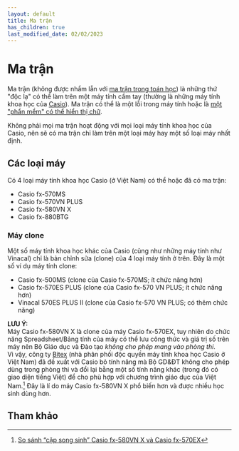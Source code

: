 ```yaml
---
layout: default
title: Ma trận
has_children: true
last_modified_date: 02/02/2023
---
```


# Ma trận
Ma trận (không được nhầm lẫn với [ma trận trong toán học](https://vi.wikipedia.org/wiki/Ma_tr%E1%BA%ADn_(to%C3%A1n_h%E1%BB%8Dc))) là những thứ "độc lạ" có thể làm trên một máy tính cầm tay (thường là những máy tính khoa học của [Casio](https://vi.wikipedia.org/wiki/Casio)). Ma trận có thể là một lỗi trong máy tính hoặc là [một "phần mềm" có thể hiển thị chữ](/thu-vien-ma-tran/docs/ma-tran/ma-tran-danh-chu.html).

Không phải mọi ma trận hoạt động với mọi loại máy tính khoa học của Casio, nên sẽ có ma trận chỉ làm trên một loại máy hay một số loại máy nhất định.

## Các loại máy
Có 4 loại máy tính khoa học Casio (ở Việt Nam) có thể hoặc đã có ma trận:
- Casio fx-570MS
- Casio fx-570VN PLUS
- Casio fx-580VN X
- Casio fx-880BTG

### Máy clone
Một số máy tính khoa học khác của Casio (cũng như những máy tính như Vinacal) chỉ là bản chỉnh sửa (clone) của 4 loại máy tính ở trên. Đây là một số ví dụ máy tính clone:
- Casio fx-500MS (clone của Casio fx-570MS; ít chức năng hơn)
- Casio fx-570ES PLUS (clone của Casio fx-570 VN PLUS; ít chức năng hơn)
- Vinacal 570ES PLUS II (clone của Casio fx-570 VN PLUS; có thêm chức năng)

**LƯU Ý:**  
Máy Casio fx-580VN X là clone của máy Casio fx-570EX, tuy nhiên do chức năng Spreadsheet/Bảng tính của máy có thể lưu công thức và giá trị số trên máy nên Bộ Giáo dục và Đào tạo *không cho phép mang vào phòng thi*.  
Vì vậy, công ty [Bitex](https://bitex.com.vn/) (nhà phân phối độc quyền máy tính khoa học Casio ở Việt Nam) đã đề xuất với Casio bỏ tính năng mà Bộ GD&ĐT không cho phép dùng trong phòng thi và đổi lại bằng một số tính năng khác (trong đó có giao diện tiếng Việt) để cho phù hợp với chương trình giáo dục của Việt Nam.[^1] Đây là lí do máy Casio fx-580VN X phổ biến hơn và được nhiều học sinh dùng hơn.

## Tham khảo
[^1]: [So sánh “cặp song sinh” Casio fx-580VN X và Casio fx-570EX](https://bitex.com.vn/en/news/691/so-sanh-cap-song-sinh-casio-fx-580vn-x-va-casio-fx-570ex.html)
